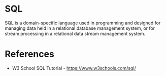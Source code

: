 # SQL
SQL is a domain-specific language used in programming and designed for managing data held in a relational database management system, or for stream processing in a relational data stream management system.

# References
- W3 School SQL Tutorial - https://www.w3schools.com/sql/
